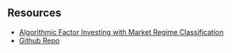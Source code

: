 ## Resources

- [Algorithmic Factor Investing with Market Regime Classification](https://medium.com/@matthewwang_91639/algorithmic-factor-investing-with-market-regime-classification-6bc2f8c7168b)
- [Github Repo](https://github.com/Marblez/HMM_Trading/tree/master)
